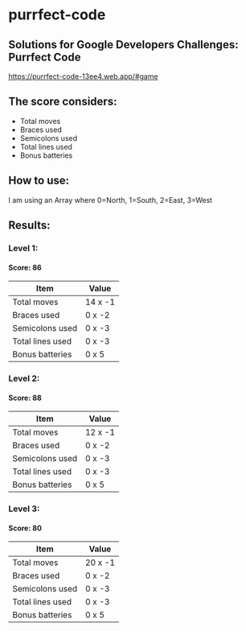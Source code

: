 # purrfect-code

## Solutions for Google Developers Challenges: Purrfect Code

https://purrfect-code-13ee4.web.app/#game

## The score considers:

- Total moves
- Braces used
- Semicolons used
- Total lines used
- Bonus batteries

## How to use:

I am using an Array where 0=North, 1=South, 2=East, 3=West

## Results:

### Level 1:

#### Score: 86

| Item             | Value   |
| ---------------- | ------- |
| Total moves      | 14 x -1 |
| Braces used      | 0 x -2  |
| Semicolons used  | 0 x -3  |
| Total lines used | 0 x -3  |
| Bonus batteries  | 0 x 5   |

### Level 2:

#### Score: 88

| Item             | Value   |
| ---------------- | ------- |
| Total moves      | 12 x -1 |
| Braces used      | 0 x -2  |
| Semicolons used  | 0 x -3  |
| Total lines used | 0 x -3  |
| Bonus batteries  | 0 x 5   |

### Level 3:

#### Score: 80

| Item             | Value   |
| ---------------- | ------- |
| Total moves      | 20 x -1 |
| Braces used      | 0 x -2  |
| Semicolons used  | 0 x -3  |
| Total lines used | 0 x -3  |
| Bonus batteries  | 0 x 5   |
